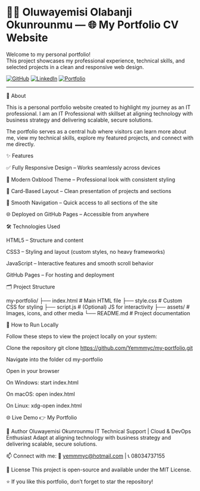 # 🧑‍💼 Oluwayemisi Olabanji Okunrounmu — 🌐 My Portfolio CV Website

Welcome to my personal portfolio!  
This project showcases my professional experience, technical skills, and selected projects in a clean and responsive web design.

[![GitHub](https://img.shields.io/badge/GitHub-000000?style=for-the-badge&logo=github&logoColor=white)](https://github.com/Yemmmyc)
[![LinkedIn](https://img.shields.io/badge/LinkedIn-0A66C2?style=for-the-badge&logo=linkedin&logoColor=white)](https://www.linkedin.com/in/oluwayemisi-okunrounmu-13936a18)
[![Portfolio](https://img.shields.io/badge/Portfolio-FF4088?style=for-the-badge&logo=vercel&logoColor=white)](https://yemmmyc.github.io/my-portfolio/)

---

🧭 About

This is a personal portfolio website created to highlight my journey as an IT professional.
I am an IT Professional with skillset at aligning technology with business strategy and delivering scalable, secure solutions.

The portfolio serves as a central hub where visitors can learn more about me, view my technical skills, explore my featured projects, and connect with me directly.

✨ Features

✅ Fully Responsive Design – Works seamlessly across devices

🎨 Modern Oxblood Theme – Professional look with consistent styling

🧱 Card-Based Layout – Clean presentation of projects and sections

🧭 Smooth Navigation – Quick access to all sections of the site

🌐 Deployed on GitHub Pages – Accessible from anywhere

🛠️ Technologies Used

HTML5 – Structure and content

CSS3 – Styling and layout (custom styles, no heavy frameworks)

JavaScript – Interactive features and smooth scroll behavior

GitHub Pages – For hosting and deployment

🗂 Project Structure

my-portfolio/
├── index.html # Main HTML file
├── style.css # Custom CSS for styling
├── script.js # (Optional) JS for interactivity
├── assets/ # Images, icons, and other media
└── README.md # Project documentation

🚀 How to Run Locally

Follow these steps to view the project locally on your system:

Clone the repository
git clone https://github.com/Yemmmyc/my-portfolio.git

Navigate into the folder
cd my-portfolio

Open in your browser

On Windows: start index.html

On macOS: open index.html

On Linux: xdg-open index.html

🌐 Live Demo
👉 My Portfolio

👤 Author
Oluwayemisi Okunrounmu
IT Technical Support | Cloud & DevOps Enthusiast
Adapt at aligning technology with business strategy and delivering scalable, secure solutions.

📫 Connect with me:
📧 yemmmyc@hotmail.com
 | 📞 08034737155

📝 License
This project is open-source and available under the MIT License.

⭐️ If you like this portfolio, don’t forget to star the repository!